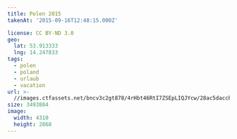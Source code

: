 ```yaml
---
title: Polen 2015
takenAt: '2015-09-16T12:48:15.000Z'

license: CC BY-ND 3.0
geo:
  lat: 53.913333
  lng: 14.247833
tags:
  - polen
  - poland
  - urlaub
  - vacation
url: >-
  //images.ctfassets.net/bncv3c2gt878/4rHbt46RtI7ZSEpLIQJYcw/28ac5daccbbcf98c26facaaa6b4dba9c/polen-2015_25862776841_o
size: 3493884
image:
  width: 4310
  height: 2868
---
```

